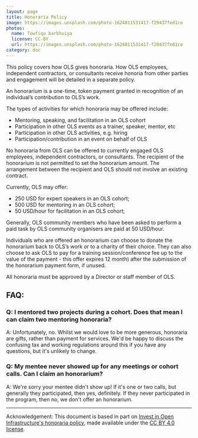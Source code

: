 ```yaml
---
layout: page
title: Honoraria Policy
image: https://images.unsplash.com/photo-1624811531417-f29437fed1ce
photos:
  name: Towfiqu barbhuiya
  license: CC-BY
  url: https://images.unsplash.com/photo-1624811531417-f29437fed1ce
category: doc
---
```



This policy covers how OLS gives honoraria. How OLS employees, independent contractors, or consultants receive honoria from other parties and engagement will be detailed in a separate policy.

An honorarium is a one-time, token payment granted in recognition of an individual’s contribution to OLS’s work. 

The types of activities for which honoraria may be offered include:
- Mentoring, speaking, and facilitation in an OLS cohort
- Participation in other OLS events as a trainer, speaker, mentor, etc
- Participation in other OLS activities, e.g. hiring
- Participation/contribution in an event on behalf of OLS

No honoraria from OLS can be offered to currently engaged OLS employees, independent contractors, or consultants. The recipient of the honorarium is not permitted to set the honorarium amount. The arrangement between the recipient and OLS should not involve an existing contract. 

Currently, OLS may offer:
- 250 USD for expert speakers in an OLS cohort;
- 500 USD for mentoring in an OLS cohort;
- 50 USD/hour for facilitation in an OLS cohort;

Generally, OLS community members who have been asked to perform a paid task by OLS community organisers are paid at 50 USD/hour.

Individuals who are offered an honorarium can choose to donate the honorarium back to OLS’s work or to a charity of their choice. They can also choose to ask OLS to pay for a training session/conference fee up to the value of the payment - this offer expires 12 month) after the submission of the honorarium payment form, if unused.

All honoraria must be approved by a Director or staff member of OLS.

## FAQ: 

### Q: I mentored two projects during a cohort. Does that mean I can claim two mentoring honoraria?

A: Unfortunately, no. Whilst we would love to be more generous, honoraria are gifts, rather than payment for services. We'd be happy to discuss the confusing tax and working regulations around this if you have any questions, but it's unlikely to change. 

### Q: My mentee never showed up for any meetings or cohort calls. Can I claim an honorarium? 

A: We're sorry your mentee didn't show up! If it's one or two calls, but generally they participated, then yes, definitely. If they never participated in the program, then no, we don't offer an honorarium. 

---

Acknowledgement: This document is based in part on [Invest in Open Infrastructure's honoraria policy](https://hackmd.io/@investinopen/honoraria), made available under the [CC BY 4.0 license](http://creativecommons.org/licenses/by/4.0/).
